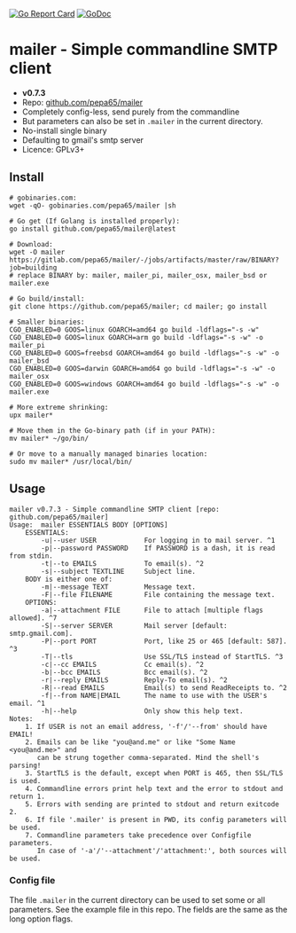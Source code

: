 [![Go Report Card](https://goreportcard.com/badge/github.com/pepa65/mailer)](https://goreportcard.com/report/github.com/pepa65/mailer)
[![GoDoc](https://godoc.org/github.com/pepa65/mailer?status.svg)](https://godoc.org/github.com/pepa65/mailer)

# mailer - Simple commandline SMTP client
* **v0.7.3**
* Repo: [github.com/pepa65/mailer](https://github.com/pepa65/mailer)
* Completely config-less, send purely from the commandline
* But parameters can also be set in `.mailer` in the current directory.
* No-install single binary
* Defaulting to gmail's smtp server
* Licence: GPLv3+

## Install
```
# gobinaries.com:
wget -qO- gobinaries.com/pepa65/mailer |sh

# Go get (If Golang is installed properly):
go install github.com/pepa65/mailer@latest

# Download:
wget -O mailer https://gitlab.com/pepa65/mailer/-/jobs/artifacts/master/raw/BINARY?job=building
# replace BINARY by: mailer, mailer_pi, mailer_osx, mailer_bsd or mailer.exe

# Go build/install:
git clone https://github.com/pepa65/mailer; cd mailer; go install

# Smaller binaries:
CGO_ENABLED=0 GOOS=linux GOARCH=amd64 go build -ldflags="-s -w"
CGO_ENABLED=0 GOOS=linux GOARCH=arm go build -ldflags="-s -w" -o mailer_pi
CGO_ENABLED=0 GOOS=freebsd GOARCH=amd64 go build -ldflags="-s -w" -o mailer_bsd
CGO_ENABLED=0 GOOS=darwin GOARCH=amd64 go build -ldflags="-s -w" -o mailer_osx
CGO_ENABLED=0 GOOS=windows GOARCH=amd64 go build -ldflags="-s -w" -o mailer.exe

# More extreme shrinking:
upx mailer*

# Move them in the Go-binary path (if in your PATH):
mv mailer* ~/go/bin/

# Or move to a manually managed binaries location:
sudo mv mailer* /usr/local/bin/
```

## Usage
```
mailer v0.7.3 - Simple commandline SMTP client [repo: github.com/pepa65/mailer]
Usage:  mailer ESSENTIALS BODY [OPTIONS]
    ESSENTIALS:
        -u|--user USER            For logging in to mail server. ^1
        -p|--password PASSWORD    If PASSWORD is a dash, it is read from stdin.
        -t|--to EMAILS            To email(s). ^2
        -s|--subject TEXTLINE     Subject line.
    BODY is either one of:
        -m|--message TEXT         Message text.
        -F|--file FILENAME        File containing the message text.
    OPTIONS:
        -a|--attachment FILE      File to attach [multiple flags allowed]. ^7
        -S|--server SERVER        Mail server [default: smtp.gmail.com].
        -P|--port PORT            Port, like 25 or 465 [default: 587]. ^3
        -T|--tls                  Use SSL/TLS instead of StartTLS. ^3
        -c|--cc EMAILS            Cc email(s). ^2
        -b|--bcc EMAILS           Bcc email(s). ^2
        -r|--reply EMAILS         Reply-To email(s). ^2
        -R|--read EMAILS          Email(s) to send ReadReceipts to. ^2
        -f|--from NAME|EMAIL      The name to use with the USER's email. ^1
        -h|--help                 Only show this help text.
Notes:
    1. If USER is not an email address, '-f'/'--from' should have EMAIL!
    2. Emails can be like "you@and.me" or like "Some Name <you@and.me>" and
       can be strung together comma-separated. Mind the shell's parsing!
    3. StartTLS is the default, except when PORT is 465, then SSL/TLS is used.
    4. Commandline errors print help text and the error to stdout and return 1.
    5. Errors with sending are printed to stdout and return exitcode 2.
    6. If file '.mailer' is present in PWD, its config parameters will be used.
    7. Commandline parameters take precedence over Configfile parameters.
       In case of '-a'/'--attachment'/'attachment:', both sources will be used.
```

### Config file
The file `.mailer` in the current directory can be used to set some or all parameters.
See the example file in this repo. The fields are the same as the long option flags.
